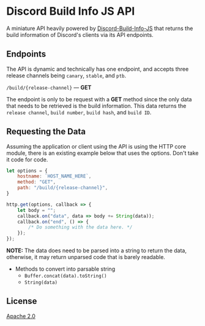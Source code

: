 # Discord Build Info JS API
A miniature API heavily powered by [Discord-Build-Info-JS](https://www.npmjs.com/package/discord-build-info-js) that returns the build information of Discord's clients via its API endpoints. 

## Endpoints 
The API is dynamic and technically has one endpoint, and accepts three release channels being `canary`, `stable`, and `ptb`.   

```/build/{release-channel}``` — **GET**   

The endpoint is only to be request with a **GET** method since the only data that needs to be retrieved is the build information. This data returns the `release channel`, `build number`, `build hash`, and `build ID`. 

## Requesting the Data
Assuming the application or client using the API is using the HTTP core module, there is an existing example below that uses the options. Don't take it code for code. 

```js
let options = {
    hostname: `HOST_NAME_HERE`,
    method: "GET",
    path: "/build/{release-channel}",
}

http.get(options, callback => {
    let body = "";
    callback.on("data", data => body += String(data));
    callback.on("end", () => {
        /* Do something with the data here. */
    });
});
``` 

**NOTE:** The data does need to be parsed into a string to return the data, otherwise, it may return unparsed code that is barely readable.  

- Methods to convert into parsable string
  - ```Buffer.concat(data).toString()``` 
  - ```String(data)```

## License 
[Apache 2.0](https://github.com/KaNguy/Discord-Build-Info-JS-API/blob/main/LICENSE.md)